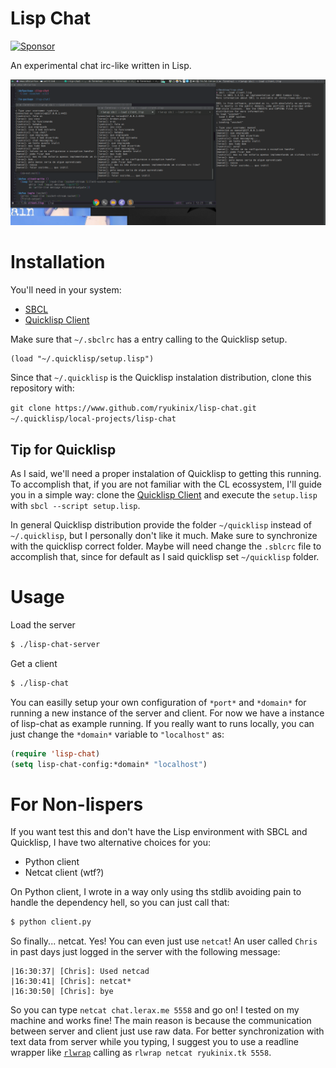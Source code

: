 # Lisp Chat

<a href="https://app.codesponsor.io/link/jza5upfrcVSndCUAeCgb4ScS/ryukinix/lisp-chat" rel="nofollow"><img src="https://app.codesponsor.io/embed/jza5upfrcVSndCUAeCgb4ScS/ryukinix/lisp-chat.svg" style="width: 888px; height: 68px;" alt="Sponsor" /></a>

An experimental chat irc-like written in Lisp.

![lisp-chat-screenshot](lisp-chat.png)


# Installation

You'll need in your system:

* [SBCL]
* [Quicklisp Client]

[SBCL]: http://www.sbcl.org/
[Quicklisp Client]: https://github.com/quicklisp/quicklisp-client

Make sure that `~/.sbclrc` has a entry calling to the Quicklisp setup.

```common-lisp
(load "~/.quicklisp/setup.lisp")
```

Since that `~/.quicklisp` is the Quicklisp instalation distribution, clone this
repository with:

`git clone https://www.github.com/ryukinix/lisp-chat.git ~/.quicklisp/local-projects/lisp-chat`

## Tip for Quicklisp

As I said, we'll need a proper instalation of Quicklisp to getting this running. To accomplish that,
if you are not familiar with the CL ecossystem, I'll guide you in a simple way: clone the [Quicklisp Client] and execute the `setup.lisp` with `sbcl --script setup.lisp`.

In general Quicklisp distribution provide the folder `~/quicklisp` instead
of `~/.quicklisp`, but I personally don't like it much. Make sure to synchronize with the quicklisp correct folder. Maybe
will need change the `.sblcrc` file to accomplish that, since for default as I said quicklisp set `~/quicklisp` folder.

# Usage


Load the server
```bash
$ ./lisp-chat-server
```

Get a client
```bash
$ ./lisp-chat
```


You can easilly setup your own configuration of `*port*` and
`*domain*` for running a new instance of the server and client. For
now we have a instance of lisp-chat as example running. If you really
want to runs locally, you can just change the `*domain*` variable to `"localhost"` as:

```lisp
(require 'lisp-chat)
(setq lisp-chat-config:*domain* "localhost")
```


# For Non-lispers

If you want test this and don't have the Lisp environment with SBCL
and Quicklisp, I have two alternative choices for you:

* Python client
* Netcat client (wtf?)

On Python client, I wrote in a way only using ths stdlib avoiding pain to handle the dependency hell, so you can just call that:

```bash
$ python client.py
```

So finally... netcat. Yes! You can even just use `netcat`! An user called `Chris` in past days
just logged in the server with the following message:

```
|16:30:37| [Chris]: Used netcad
|16:30:41| [Chris]: netcat*
|16:30:50| [Chris]: bye
```

So you can type `netcat chat.lerax.me 5558` and go on! I tested on my machine and
works fine! The main reason is because the communication between
server and client just use raw data. For better synchronization with
text data from server while you typing, I suggest you to
use a readline wrapper like [`rlwrap`](https://github.com/hanslub42/rlwrap) calling as `rlwrap netcat
ryukinix.tk 5558`.

